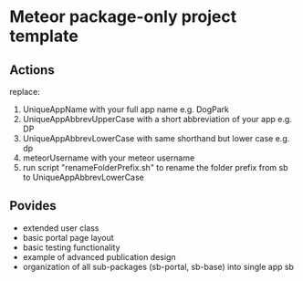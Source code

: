 # Meteor package-only project template

<h2>Actions</h2>
replace:
<ol>
	<li>UniqueAppName with your full app name e.g. DogPark</li>
	<li>UniqueAppAbbrevUpperCase with a short abbreviation of your app e.g. DP</li>
	<li>UniqueAppAbbrevLowerCase with same shorthand but lower case e.g. dp</li>
	<li>meteorUsername with your meteor username </li>
	<li>run script "renameFolderPrefix.sh" to rename the folder prefix from sb to UniqueAppAbbrevLowerCase</li>
</ol>



<h2>Povides</h2>
<ul>
	<li>extended user class </li>
	<li>basic portal page layout</li>
	<li>basic testing functionality</li>
	<li>example of advanced publication design</li>
	<li>organization of all sub-packages (sb-portal, sb-base) into single app sb</li>
</ul>
